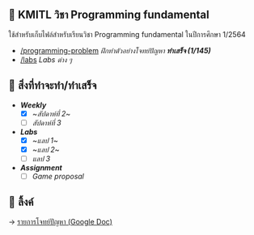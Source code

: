 ## 📑 KMITL วิชา Programming fundamental

ใช้สำหรับเก็บไฟล์สำหรับเรียนวิชา Programming fundamental ในปีการศึกษา 1/2564

- [/programming-problem](https://github.com/KornYellow/kmitl-works/tree/main/programming-problem) _ฝึกทำตัวอย่างโจทย์ปัญหา **ทำเสร็จ (1/145)**_
- [/labs](https://github.com/KornYellow/kmitl-works/tree/main/labs) _Labs ต่าง ๆ_

## 📝 สิ่งที่ทำจะทำ/ทำเสร็จ

- **_Weekly_**
    - [x] ~_สัปดาห์ที่ 2_~
    - [ ] _สัปดาห์ที่ 3_
- **_Labs_**
    - [x] ~_แลป 1_~
    - [x] ~_แลป 2_~
    - [ ] _แลป 3_
- **_Assignment_**
    - [ ] _Game proposal_

## 🔗 ลิ้งค์

→ [รายการโจทย์ปัญหา (Google Doc)](https://docs.google.com/document/d/1ZvJCqXif7hGMGWO1VD9V2Lkamiu-ZDyI9epi1ooGwUE/edit)